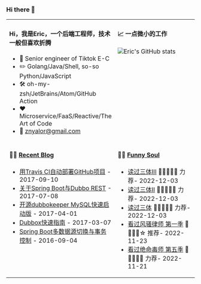 ### Hi there 👋
<table width="960px">

<tr>
<td valign="top" width="50%">

#### Hi，我是Eric，一个后端工程师，技术一般但喜欢折腾

- :briefcase: Senior engineer of Tiktok E-C<br/>
- :pencil2: Golang/Java/Shell, so-so Python/JavaScript<br/>
- :hammer_and_wrench: oh-my-zsh/JetBrains/Atom/GitHub Action<br/>
- :hearts: Microservice/FaaS/Reactive/The Art of Code<br/>
- :email: znyalor@gmail.com<br/>
</td>

<td valign="top" width="50%">

#### 📈 一点微小的工作

![Eric's GitHub stats](https://github-readme-stats.vercel.app/api?username=zylele&show_icons=true&count_private=true&theme=vue)
  
</td>
</tr>

<tr>
<td valign="top" width="50%">

#### 🤹‍♀️ <a href="https://zylele.github.io/" target="_blank">Recent Blog</a>

<!-- START_SECTION:blog -->
* <a href='https://zylele.github.io/2017/09/10/%E7%94%A8Travis%20CI%E8%87%AA%E5%8A%A8%E9%83%A8%E7%BD%B2GitHub%E9%A1%B9%E7%9B%AE/' target='_blank'>用Travis CI自动部署GitHub项目</a> - 2017-09-10
* <a href='https://zylele.github.io/2017/07/08/%E5%85%B3%E4%BA%8ESpring%20Boot%E4%B8%8EDubbo%20REST/' target='_blank'>关于Spring Boot与Dubbo REST</a> - 2017-07-08
* <a href='https://zylele.github.io/2017/04/01/%E4%BA%8C%E6%AC%A1%E5%BC%80%E6%BA%90dubbokeeper%20MySQL%E5%BF%AB%E9%80%9F%E5%90%AF%E5%8A%A8%E7%89%88/' target='_blank'>开源dubbokeeper MySQL快速启动版</a> - 2017-04-01
* <a href='https://zylele.github.io/2017/03/07/dubbox%E5%BF%AB%E9%80%9F%E6%8C%87%E5%8D%97/' target='_blank'>Dubbox快速指南</a> - 2017-03-07
* <a href='https://zylele.github.io/2016/09/04/Spring%20Boot%E5%A4%9A%E6%95%B0%E6%8D%AE%E6%BA%90%E5%88%87%E6%8D%A2%E4%B8%8E%E4%BA%8B%E5%8A%A1%E6%8E%A7%E5%88%B6/' target='_blank'>Spring Boot多数据源切换与事务控制</a> - 2016-09-04
<!-- END_SECTION:blog -->
</td>
  
<td valign="top" width="50%">

#### 🤾‍♂️ <a href="https://www.douban.com/people/znyalor/" target="_blank">Funny Soul</a>

<!-- START_SECTION:douban -->
* <a href='https://book.douban.com/subject/5363767/' target='_blank'>读过三体Ⅲ</a> 🌟🌟🌟🌟🌟 力荐- 2022-12-03
* <a href='https://book.douban.com/subject/3066477/' target='_blank'>读过三体Ⅱ</a> 🌟🌟🌟🌟🌟 力荐- 2022-12-03
* <a href='https://book.douban.com/subject/2567698/' target='_blank'>读过三体</a> 🌟🌟🌟🌟🌟 力荐- 2022-12-03
* <a href='http://movie.douban.com/subject/25726259/' target='_blank'>看过风骚律师 第一季</a> 🌟🌟🌟🌟☆ 推荐- 2022-11-23
* <a href='http://movie.douban.com/subject/6952149/' target='_blank'>看过绝命毒师  第五季</a> 🌟🌟🌟🌟🌟 力荐- 2022-11-21
<!-- END_SECTION:douban -->
</td>
</tr>
</table>

